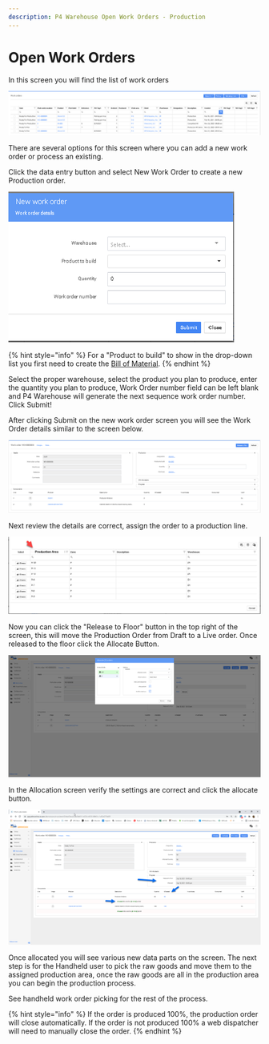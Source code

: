 ```yaml
---
description: P4 Warehouse Open Work Orders - Production
---
```


# Open Work Orders

In this screen you will find the list of work orders

![P4 Warehouse work Orders](<../.gitbook/assets/image (76).png>)

There are several options for this screen where you can add a new work order or process an existing.&#x20;

Click the data entry button and select New Work Order to create a new Production order.

![P4 Warehouse New Production Order](<../.gitbook/assets/image (142).png>)

{% hint style="info" %}
For a "Product to build" to show in the drop-down list you first need to create the [Bill of Material](../setup/products/bom-bill-of-materials.md).
{% endhint %}

Select the proper warehouse, select the product you plan to produce, enter the quantity you plan to produce, Work Order number field can be left blank and P4 Warehouse will generate the next sequence work order number. Click Submit!

After clicking Submit on the new work order screen you will see the Work Order details similar to the screen below.

![P4 Warehouse Production Order Details.](<../.gitbook/assets/image (230).png>)

Next review the details are correct, assign the order to a production line.

![P4 Warehouse Production Area List](<../.gitbook/assets/image (250).png>)

Now you can click the "Release to Floor" button in the top right of the screen, this will move the Production Order from Draft to a Live order. Once released to the floor click the Allocate Button.

![P4 Warehouse Production Order Allocation](<../.gitbook/assets/image (244).png>)

In the Allocation screen verify the settings are correct and click the allocate button.

![P4 Warehouse Allocated Production Order](<../.gitbook/assets/image (117).png>)

Once allocated you will see various new data parts on the screen. The next step is for the Handheld user to pick the raw goods and move them to the assigned production area, once the raw goods are all in the production area you can begin the production process.

See handheld work order picking for the rest of the process.

{% hint style="info" %}
If the order is produced 100%, the production order will close automatically. If the order is not produced 100% a web dispatcher will need to manually close the order.
{% endhint %}





